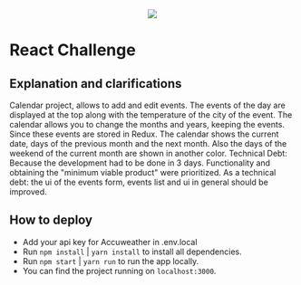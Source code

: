 <div align="center">
    <img src="https://raw.githubusercontent.com/Jobsity/ReactChallenge/main/src/assets/jobsity_logo_small.png"/>
</div>

# React Challenge

## Explanation and clarifications
Calendar project, allows to add and edit events. The events of the day are displayed at the top along with the temperature of the city of the event.
The calendar allows you to change the months and years, keeping the events. Since these events are stored in Redux.
The calendar shows the current date, days of the previous month and the next month. Also the days of the weekend of the current month are shown in another color.
Technical Debt: Because the development had to be done in 3 days. Functionality and obtaining the "minimum viable product" were prioritized. As a technical debt: the ui of the events form, events list and ui in general should be improved.

## How to deploy

- Add your api key for Accuweather in .env.local
- Run `npm install` | `yarn install` to install all dependencies.
- Run `npm start` | `yarn run` to run the app locally.
- You can find the project running on `localhost:3000`.
